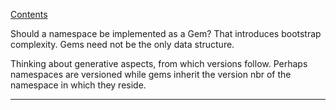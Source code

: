 [Contents](../../Topic%20Indexes/Contents.md)

Should a namespace be implemented as a Gem? That introduces bootstrap complexity. Gems need not be the only data structure.

Thinking about generative aspects, from which versions follow. Perhaps namespaces are versioned while gems inherit the version nbr of the namespace in which they reside.

---
